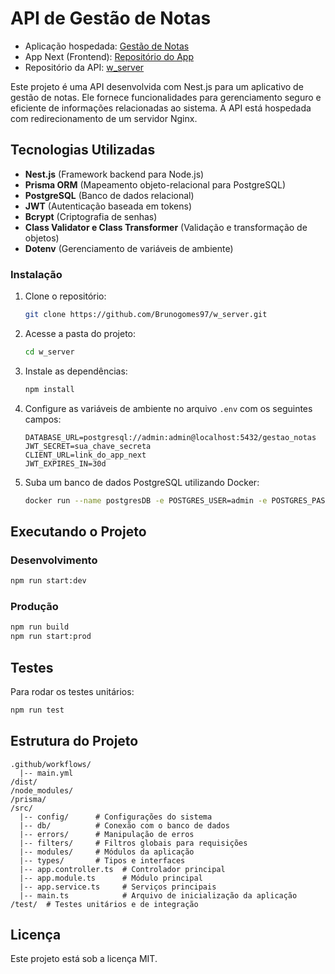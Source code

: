 # API de Gestão de Notas

- Aplicação hospedada: [Gestão de Notas](https://w-client.vercel.app/)
- App Next (Frontend): [Repositório do App](https://github.com/Brunogomes97/w_client)
- Repositório da API: [w\_server](https://github.com/Brunogomes97/w_server.git)

Este projeto é uma API desenvolvida com Nest.js para um aplicativo de gestão de notas. Ele fornece funcionalidades para gerenciamento seguro e eficiente de informações relacionadas ao sistema. A API está hospedada com redirecionamento de um servidor Nginx.

## Tecnologias Utilizadas

- **Nest.js** (Framework backend para Node.js)
- **Prisma ORM** (Mapeamento objeto-relacional para PostgreSQL)
- **PostgreSQL** (Banco de dados relacional)
- **JWT** (Autenticação baseada em tokens)
- **Bcrypt** (Criptografia de senhas)
- **Class Validator e Class Transformer** (Validação e transformação de objetos)
- **Dotenv** (Gerenciamento de variáveis de ambiente)

### Instalação

1. Clone o repositório:

   ```bash
   git clone https://github.com/Brunogomes97/w_server.git
   ```

2. Acesse a pasta do projeto:

   ```bash
   cd w_server
   ```

3. Instale as dependências:

   ```bash
   npm install
   ```

4. Configure as variáveis de ambiente no arquivo `.env` com os seguintes campos:

   ```env
   DATABASE_URL=postgresql://admin:admin@localhost:5432/gestao_notas
   JWT_SECRET=sua_chave_secreta
   CLIENT_URL=link_do_app_next
   JWT_EXPIRES_IN=30d
   ```

5. Suba um banco de dados PostgreSQL utilizando Docker:

   ```bash
   docker run --name postgresDB -e POSTGRES_USER=admin -e POSTGRES_PASSWORD=admin -e POSTGRES_DB=gestao_notas -p 5432:5432 -d postgres
   ```

## Executando o Projeto

### Desenvolvimento

```bash
npm run start:dev
```

### Produção

```bash
npm run build
npm run start:prod
```

## Testes

Para rodar os testes unitários:

```bash
npm run test
````

## Estrutura do Projeto

```
.github/workflows/
  |-- main.yml
/dist/
/node_modules/
/prisma/
/src/
  |-- config/      # Configurações do sistema
  |-- db/          # Conexão com o banco de dados
  |-- errors/      # Manipulação de erros
  |-- filters/     # Filtros globais para requisições
  |-- modules/     # Módulos da aplicação
  |-- types/       # Tipos e interfaces
  |-- app.controller.ts  # Controlador principal
  |-- app.module.ts      # Módulo principal
  |-- app.service.ts     # Serviços principais
  |-- main.ts            # Arquivo de inicialização da aplicação
/test/  # Testes unitários e de integração
```

## Licença

Este projeto está sob a licença MIT.

